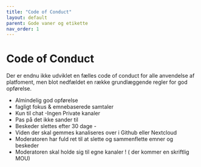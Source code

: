 ```yaml
---
title: "Code of Conduct"
layout: default
parent: Gode vaner og etikette
nav_order: 1
---
```

# Code of Conduct

Der er endnu ikke udviklet en fælles code of conduct for alle anvendelse af platfoment, men blot nedfældet en række grundlæggende regler for god opførelse.

- Almindelig god opførelse 
- fagligt fokus  & emnebaserede samtaler
- Kun til chat
 -Ingen Private kanaler 
- Pas på det ikke sander til 
- Beskeder slettes efter 30 dage -
- Viden der skal gemmes kanaliseres over i Github eller Nextcloud
- Moderatoren har fuld ret til at slette og sammenflette emner og beskeder
- Moderatoren skal holde sig til egne kanaler ! ( der kommer en skriftlig MOU)